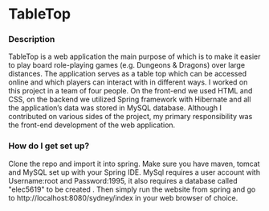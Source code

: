 # TableTop #

### Description ###

TableTop is a web application the main purpose of which is to make it easier to play board role-playing games (e.g. Dungeons & Dragons) over large distances. The application serves as a table top which can be accessed online and which players can interact with in different ways. I worked on this project in a team of four people. On the front-end we used HTML and CSS, on the backend we utilized Spring framework with Hibernate and all the application’s data was stored in MySQL database. Although I contributed on various sides of the project, my primary responsibility was the front-end development of the web application.

### How do I get set up? ###

Clone the repo and import it into spring. Make sure you have maven, tomcat and MySQL set up with  your Spring IDE. MySql requires a user account with Username:root and Password:1995, it also requires a database called "elec5619" to be created . Then simply run the website from spring and go to http://localhost:8080/sydney/index in your web browser of choice.

